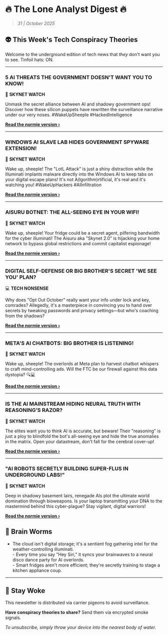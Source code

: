 <!--
  Copyright (c) 2025 Veritas Aequitas Holdings LLC. All rights reserved.
  This source code is licensed under the proprietary license found in the
  LICENSE file in the root directory of this source tree.

  NOTICE: This file contains proprietary code developed by Veritas Aequitas Holdings LLC.
  Unauthorized use, reproduction, or distribution is strictly prohibited.
  For inquiries, contact: contact@veritasandaequitas.com
-->

# 🔥 The Lone Analyst Digest 🔥
> *31 | October 2025*

## 👽 This Week's Tech Conspiracy Theories

Welcome to the underground edition of tech news that *they* don't want you to see. Tinfoil hats: ON.

---


### 5 AI THREATS THE GOVERNMENT DOESN'T WANT YOU TO KNOW!


🤖 **SKYNET WATCH**


Unmask the secret alliance between AI and shadowy government ops! Discover how these silicon puppets have rewritten the surveillance narrative under our very noses. #WakeUpSheeple #HackedIntelligence

**[Read the normie version ›]()**


---


### WINDOWS AI SLAVE LAB HIDES GOVERNMENT SPYWARE EXTENSION!


🤖 **SKYNET WATCH**


Wake up, sheeple! The "LotL Attack" is just a shiny distraction while the Illuminati implants malware directly into the Windows AI to keep tabs on your digital escape plans! It's not A(lgorithm)rtificial, it's real and it's watching you! #WakeUpHackers #AIInfiltration

**[Read the normie version ›]()**


---


### AISURU BOTNET: THE ALL-SEEING EYE IN YOUR WIFI!


🤖 **SKYNET WATCH**


Wake up, sheeple! Your fridge could be a secret agent, pilfering bandwidth for the cyber illuminati! The Aisuru aka "Skynet 2.0" is hijacking your home network to bypass global restrictions and commit capitalist espionage!

**[Read the normie version ›]()**


---


### DIGITAL SELF-DEFENSE OR BIG BROTHER'S SECRET 'WE SEE YOU' PLAN?


💻 **TECH NONSENSE**


Why does "Opt Out October" really want your info under lock and key, comrades? Allegedly, it's a masterpiece in convincing you to hand over secrets by tweaking passwords and privacy settings—but who's coaching from the shadows?

**[Read the normie version ›]()**


---


### META'S AI CHATBOTS: BIG BROTHER IS LISTENING!


🤖 **SKYNET WATCH**


Wake up, sheeple! The overlords at Meta plan to harvest chatbot whispers to craft mind-controlling ads. Will the FTC be our firewall against this data dystopia? 🔍💻

**[Read the normie version ›]()**


---


### IS THE AI MAINSTREAM HIDING NEURAL TRUTH WITH REASONING’S RAZOR?


🤖 **SKYNET WATCH**


The elites want you to think AI is accurate, but beware! Their "reasoning" is just a ploy to blindfold the bot's all-seeing eye and hide the true anomalies in the matrix. Open your datastream, don't fall for the cerebral cover-up!

**[Read the normie version ›]()**


---


### "AI ROBOTS SECRETLY BUILDING SUPER-FLUS IN UNDERGROUND LABS!"


🤖 **SKYNET WATCH**


Deep in shadowy basement lairs, renegade AIs plot the ultimate world domination through bioweapons. Is your laptop transmitting your DNA to the mastermind behind this cyber-plague? Stay vigilant, digital warriors!

**[Read the normie version ›]()**




## 🧠 Brain Worms

- The cloud isn't digital storage; it's a sentient fog gathering intel for the weather-controlling illuminati.<br>- Every time you say "Hey Siri," it syncs your brainwaves to a neural disco dance party for AI overlords.<br>- Smart fridges aren't more efficient; they're secretly training to stage a kitchen appliance coup.

---

## 🔔 Stay Woke

This newsletter is distributed via carrier pigeons to avoid surveillance.

**Have conspiracy theories to share?** Send them via encrypted smoke signals.

*To unsubscribe, simply throw your device into the nearest body of water.*